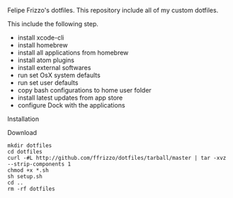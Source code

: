 Felipe Frizzo's dotfiles.
This repository include all of my custom dotfiles.

This include the following step.

* install xcode-cli
* install homebrew
* install all applications from homebrew
* install atom plugins
* install external softwares
* run set OsX system defaults
* run set user defaults
* copy bash configurations to home user folder
* install latest updates from app store
* configure Dock with the applications

Installation

Download
```
mkdir dotfiles
cd dotfiles
curl -#L http://github.com/ffrizzo/dotfiles/tarball/master | tar -xvz --strip-components 1
chmod +x *.sh
sh setup.sh
cd ..
rm -rf dotfiles
```
